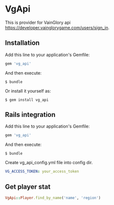 # VgApi

This is provider for VainGlory api https://developer.vainglorygame.com/users/sign_in.

## Installation

Add this line to your application's Gemfile:

```ruby
gem 'vg_api'
```

And then execute:

    $ bundle

Or install it yourself as:

    $ gem install vg_api

## Rails integration

Add this line to your application's Gemfile:

```ruby
gem 'vg_api'
```

And then execute:

    $ bundle

Create vg_api_config.yml file into config dir.

```yml
VG_ACCESS_TOKEN: your_access_token
```

## Get player stat

```ruby
VgApi::Player.find_by_name('name', 'region')
```
